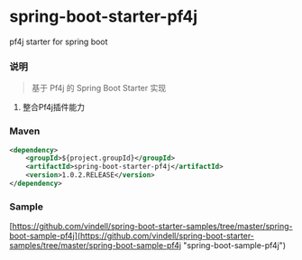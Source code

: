 # spring-boot-starter-pf4j
pf4j starter for spring boot

### 说明


 > 基于 Pf4j 的 Spring Boot Starter 实现

1. 整合Pf4j插件能力

### Maven

``` xml
<dependency>
	<groupId>${project.groupId}</groupId>
	<artifactId>spring-boot-starter-pf4j</artifactId>
	<version>1.0.2.RELEASE</version>
</dependency>
```

### Sample

[https://github.com/vindell/spring-boot-starter-samples/tree/master/spring-boot-sample-pf4j](https://github.com/vindell/spring-boot-starter-samples/tree/master/spring-boot-sample-pf4j "spring-boot-sample-pf4j")

